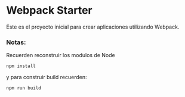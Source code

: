 # Webpack Starter 

Este es el proyecto inicial para crear aplicaciones utilizando Webpack.

### Notas:
Recuerden reconstruir los modulos de Node
```
npm install
```

y para construir build recuerden:
`````
npm run build
`````